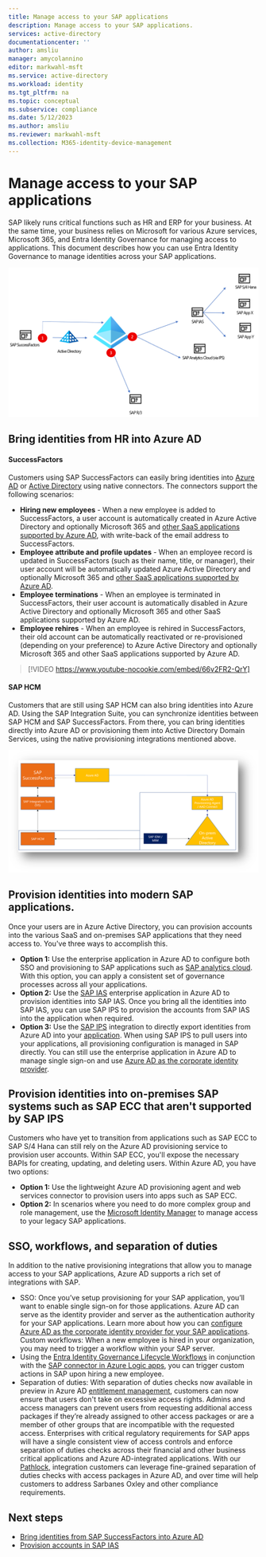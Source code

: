 ```yaml
---
title: Manage access to your SAP applications
description: Manage access to your SAP applications. 
services: active-directory
documentationcenter: ''
author: amsliu
manager: amycolannino
editor: markwahl-msft
ms.service: active-directory
ms.workload: identity
ms.tgt_pltfrm: na
ms.topic: conceptual
ms.subservice: compliance
ms.date: 5/12/2023
ms.author: amsliu
ms.reviewer: markwahl-msft
ms.collection: M365-identity-device-management
---
```


# Manage access to your SAP applications


SAP likely runs critical functions such as HR and ERP for your business. At the same time, your business relies on Microsoft for various Azure services, Microsoft 365, and Entra Identity Governance for managing access to applications. This document describes how you can use Entra Identity Governance to manage identities across your SAP applications. 


![Diagram of SAP integrations.](./media/sap/SapIntegrations.png)

## Bring identities from HR into Azure AD

#### SuccessFactors
Customers using SAP SuccessFactors can easily bring identities into [Azure AD](../../active-directory/saas-apps/sap-successfactors-inbound-provisioning-cloud-only-tutorial.md) or [Active Directory](../../active-directory/saas-apps/sap-successfactors-inbound-provisioning-tutorial.md)  using native connectors. The connectors support the following scenarios:
* **Hiring new employees** - When a new employee is added to SuccessFactors, a user account is automatically created in Azure Active Directory and optionally Microsoft 365 and [other SaaS applications supported by Azure AD](../../active-directory/app-provisioning/user-provisioning.md), with write-back of the email address to SuccessFactors.
* **Employee attribute and profile updates** - When an employee record is updated in SuccessFactors (such as their name, title, or manager), their user account will be automatically updated Azure Active Directory and optionally Microsoft 365 and [other SaaS applications supported by Azure AD](../../active-directory/app-provisioning/user-provisioning.md).
* **Employee terminations** - When an employee is terminated in SuccessFactors, their user account is automatically disabled in Azure Active Directory and optionally Microsoft 365 and other SaaS applications supported by Azure AD.
* **Employee rehires** - When an employee is rehired in SuccessFactors, their old account can be automatically reactivated or re-provisioned (depending on your preference) to Azure Active Directory and optionally Microsoft 365 and other SaaS applications supported by Azure AD.

> [!VIDEO https://www.youtube-nocookie.com/embed/66v2FR2-QrY]
 
#### SAP HCM
Customers that are still using SAP HCM can also bring identities into Azure AD. Using the SAP Integration Suite, you can synchronize identities between SAP HCM and SAP SuccessFactors. From there, you can bring identities directly into Azure AD or provisioning them into Active Directory Domain Services, using the native provisioning integrations mentioned above. 
 
![Diagram of SAP HR integrations.](./media/sap/SAPHR.png)

## Provision identities into modern SAP applications. 
Once your users are in Azure Active Directory, you can provision accounts into the various SaaS and on-premises SAP applications that they need access to. You've three ways to accomplish this.
* **Option 1:** Use the enterprise application in Azure AD to configure both SSO and provisioning to SAP applications such as [SAP analytics cloud](../../active-directory/saas-apps/sap-analytics-cloud-provisioning-tutorial.md). With this option, you can apply a consistent set of governance processes across all your applications. 
* **Option 2:** Use the [SAP IAS](../../active-directory/saas-apps/sap-cloud-platform-identity-authentication-provisioning-tutorial.md) enterprise application in Azure AD to provision identities into SAP IAS. Once you bring all the identities into SAP IAS, you can use SAP IPS to provision the accounts from SAP IAS into the application when required.   
* **Option 3:** Use the [SAP IPS](https://help.sap.com/docs/IDENTITY_PROVISIONING/f48e822d6d484fa5ade7dda78b64d9f5/f2b2df8a273642a1bf801e99ecc4a043.html) integration to directly export identities from Azure AD into your [application](https://help.sap.com/docs/IDENTITY_PROVISIONING/f48e822d6d484fa5ade7dda78b64d9f5/ab3f641552464c79b94d10b9205fd721.html). When using SAP IPS to pull users into your applications, all provisioning configuration is managed in SAP directly. You can still use the enterprise application in Azure AD to manage single sign-on and use [Azure AD as the corporate identity provider](https://help.sap.com/docs/IDENTITY_AUTHENTICATION/6d6d63354d1242d185ab4830fc04feb1/058c7b14209f4f2d8de039da4330a1c1.html). 

## Provision identities into on-premises SAP systems such as SAP ECC that aren't supported by SAP IPS 

Customers who have yet to transition from applications such as SAP ECC to SAP S/4 Hana can still rely on the Azure AD provisioning service to provision user accounts. Within SAP ECC, you'll expose the necessary BAPIs for creating, updating, and deleting users. Within Azure AD, you have two options:
* **Option 1:** Use the lightweight Azure AD provisioning agent and web services connector to provision users into apps such as SAP ECC.
* **Option 2:** In scenarios where you need to do more complex group and role management, use the [Microsoft Identity Manager](../../microsoft-identity-manager/reference/microsoft-identity-manager-2016-ma-ws.md) to manage access to your legacy SAP applications. 

## SSO, workflows, and separation of duties
In addition to the native provisioning integrations that allow you to manage access to your SAP applications, Azure AD supports a rich set of integrations with SAP.   
* SSO: Once you’ve setup provisioning for your SAP application, you’ll want to enable single sign-on for those applications. Azure AD can serve as the identity provider and server as the authentication authority for your SAP applications. Learn more about how you can [configure Azure AD as the corporate identity provider for your SAP applications](https://help.sap.com/docs/IDENTITY_AUTHENTICATION/6d6d63354d1242d185ab4830fc04feb1/058c7b14209f4f2d8de039da4330a1c1.html).   
Custom workflows: When a new employee is hired in your organization, you may need to trigger a workflow within your SAP server. 
* Using the [Entra Identity Governance Lifecycle Workflows](lifecycle-workflow-extensibility.md) in conjunction with the [SAP connector in Azure Logic apps](../../azure/logic-apps/logic-apps-using-sap-connector), you can trigger custom actions in SAP upon hiring a new employee.
* Separation of duties: With separation of duties checks now available in preview in Azure AD [entitlement management](https://techcommunity.microsoft.com/t5/azure-active-directory-identity/ensure-compliance-using-separation-of-duties-checks-in-access/ba-p/2466939), customers can now ensure that users don't take on excessive access rights.  Admins and access managers can prevent users from requesting additional access packages if they’re already assigned to other access packages or are a member of other groups that are incompatible with the requested access. Enterprises with critical regulatory requirements for SAP apps will have a single consistent view of access controls and enforce separation of duties checks across their financial and other business critical applications and Azure AD-integrated applications. With our [Pathlock](https://pathlock.com/), integration customers can leverage fine-grained separation of duties checks with access packages in Azure AD, and over time will help customers to address Sarbanes Oxley and other compliance requirements.

## Next steps

- [Bring identities from SAP SuccessFactors into Azure AD](../../active-directory/saas-apps/sap-successfactors-inbound-provisioning-cloud-only-tutorial.md)
- [Provision accounts in SAP IAS](../../active-directory/saas-apps/sap-cloud-platform-identity-authentication-provisioning-tutorial.md)




